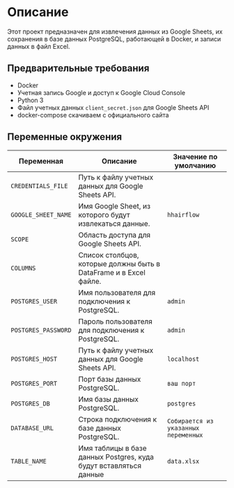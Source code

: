 # Описание

Этот проект предназначен для извлечения данных из Google Sheets, их сохранения в базе данных PostgreSQL, работающей в Docker, и записи данных в файл Excel.

## Предварительные требования

- Docker
- Учетная запись Google и доступ к Google Cloud Console
- Python 3
- Файл учетных данных `client_secret.json` для Google Sheets API
- docker-compose скачиваем с официального сайта


## Переменные окружения

| Переменная               | Описание                                                          | Значение по умолчанию                  |
|--------------------------|-------------------------------------------------------------------|----------------------------------------|
| `CREDENTIALS_FILE`       | Путь к файлу учетных данных для Google Sheets API.                |                                        |
| `GOOGLE_SHEET_NAME`      | Имя Google Sheet, из которого будут извлекаться данные.           | `hhairflow`                            |
| `SCOPE`                  | Область доступа для Google Sheets API.                            |                                        |
| `COLUMNS`                | Список столбцов, которые должны быть в DataFrame и в Excel файле. |                                        |
| `POSTGRES_USER`          | Имя пользователя для подключения к PostgreSQL.                    | `admin`                                |
| `POSTGRES_PASSWORD`      | Пароль пользователя для подключения к PostgreSQL.                 | `admin`                                |
| `POSTGRES_HOST`          | Путь к файлу учетных данных для Google Sheets API.                | `localhost`                            |
| `POSTGRES_PORT`          | Порт базы данных PostgreSQL.                                      | `ваш порт`                             |
| `POSTGRES_DB`            | Имя базы данных PostgreSQL.                                       | `postgres`                             |
| `DATABASE_URL`           | Строка подключения к базе данных PostgreSQL.                      | `Собирается из указанных переменных`   |
| `TABLE_NAME`             | Имя таблицы в базе данных Postgres, куда будут вставляться данные | `data.xlsx`                            |